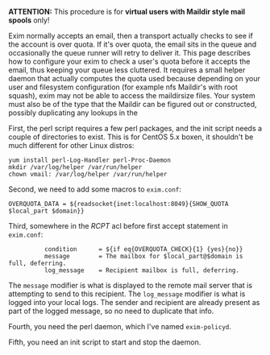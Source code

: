 **ATTENTION:**
This procedure is for **virtual users with Maildir style mail spools** only!

Exim normally accepts an email, then a transport actually checks to see if the account is over quota.  If it's over quota, the email sits in the queue and occasionally the queue runner will retry to deliver it. This page describes how to configure your exim to check a user's quota before it accepts the email, thus keeping your queue less cluttered.  It requires a small helper daemon that actually computes the quota used because depending on your user and filesystem configuration (for example nfs Maildir's with root squash), exim may not be able to access the maildirsize files.  Your system must also be of the type that the Maildir can be figured out or constructed, possibly duplicating any lookups in the 

First, the perl script requires a few perl packages, and the init script needs a couple of directories to exist.  This is for CentOS 5.x boxen, it shouldn't be much different for other Linux distros:
```# Packages are in RPMForge (i.e. Dag) repo
yum install perl-Log-Handler perl-Proc-Daemon
mkdir /var/log/helper /var/run/helper
chown vmail: /var/log/helper /var/run/helper
```

Second, we need to add some macros to `exim.conf`:
```OVERQUOTA_CHECK = ${readsocket{inet:localhost:8049}{CHECK_QUOTA $local_part $domain}}
OVERQUOTA_DATA = ${readsocket{inet:localhost:8049}{SHOW_QUOTA $local_part $domain}}
```

Third, somewhere in the *RCPT* acl before first accept statement in `exim.conf`:
```  defer   domains        = +local_domains
          condition      = ${if eq{OVERQUOTA_CHECK}{1} {yes}{no}}
          message        = The mailbox for $local_part@$domain is full, deferring.
          log_message    = Recipient mailbox is full, deferring.
```
The `message` modifier is what is displayed to the remote mail server that is attempting to send to this recipient.  The `log_message` modifier is what is logged into your local logs.  The sender and recipient are already present as part of the logged message, so no need to duplicate that info.

Fourth, you need the perl daemon, which I've named `exim-policyd`.

Fifth, you need an init script to start and stop the daemon.